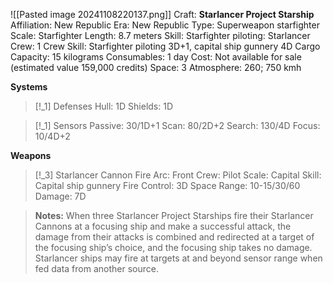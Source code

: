![[Pasted image 20241108220137.png]]
Craft: **Starlancer Project Starship**
Affiliation: New Republic
Era: New Republic
Type: Superweapon starfighter
Scale: Starfighter
Length: 8.7 meters
Skill: Starfighter piloting: Starlancer
Crew: 1
Crew Skill: Starfighter piloting 3D+1, capital ship gunnery 4D
Cargo Capacity: 15 kilograms
Consumables: 1 day
Cost: Not available for sale (estimated value 159,000 credits)
Space: 3
Atmosphere: 260; 750 kmh

**Systems**
> [!_1] Defenses
> Hull: 1D
> Shields: 1D

> [!_1] Sensors
> Passive: 30/1D+1
> Scan: 80/2D+2
> Search: 130/4D
> Focus: 10/4D+2

**Weapons**
> [!_3] Starlancer Cannon
> Fire Arc: Front
> Crew: Pilot
> Scale: Capital
> Skill: Capital ship gunnery
> Fire Control: 3D
> Space Range: 10-15/30/60
> Damage: 7D

> **Notes:** When three Starlancer Project Starships fire their Starlancer Cannons at a focusing ship and make a successful attack, the damage from their attacks is combined and redirected at a target of the focusing ship’s choice, and the focusing ship takes no damage. Starlancer ships may fire at targets at and beyond sensor range when fed data from another source.
